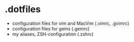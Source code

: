 # .dotfiles

* configuration files for vim and MacVim (.vimrc, .gvimrc)
* configuration files for gems (.gemrc)
* my aliases, ZSH-configuration (.zshrc)
